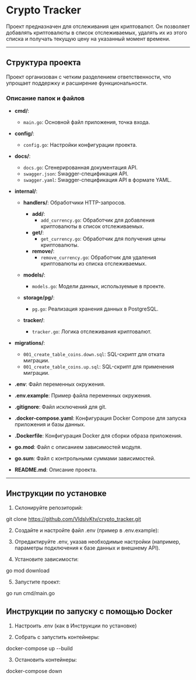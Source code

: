 # Crypto Tracker

Проект предназначен для отслеживания цен криптовалют. Он позволяет добавлять криптовалюты в список отслеживаемых, удалять их из этого списка и получать текущую цену на указанный момент времени.

---

## Структура проекта

Проект организован с четким разделением ответственности, что упрощает поддержку и расширение функциональности.

### Описание папок и файлов

- **cmd/**:
  - `main.go`: Основной файл приложения, точка входа.

- **config/**:  
  - `config.go`: Настройки конфигурации проекта.

- **docs/**:  
  - `docs.go`: Сгенерированная документация API.  
  - `swagger.json`: Swagger-спецификация API.  
  - `swagger.yaml`: Swagger-спецификация API в формате YAML.

- **internal/**:  
  - **handlers/**: Обработчики HTTP-запросов.  
    - **add/**:  
      - `add_currency.go`: Обработчик для добавления криптовалюты в список отслеживаемых.  
    - **get/**:  
      - `get_currency.go`: Обработчик для получения цены криптовалюты.  
    - **remove/**:  
      - `remove_currency.go`: Обработчик для удаления криптовалюты из списка отслеживаемых.  

  - **models/**:  
    - `models.go`: Модели данных, используемые в проекте.  

  - **storage/pg/**:  
    - `pg.go`: Реализация хранения данных в PostgreSQL.  

  - **tracker/**:  
    - `tracker.go`: Логика отслеживания криптовалют.  

- **migrations/**:  
  - `001_create_table_coins.down.sql`: SQL-скрипт для отката миграции.  
  - `001_create_table_coins.up.sql`: SQL-скрипт для применения миграции.  

- **.env**: Файл переменных окружения.  
- **.env.example**: Пример файла переменных окружения.  
- **.gitignore**: Файл исключений для git. 
- **.docker-compose.yaml**: Конфигурация Docker Compose для запуска приложения и базы данных.  
- **.Dockerfile**: Конфигурация Docker для сборки образа приложения. 
- **go.mod**: Файл с описанием зависимостей модуля.  
- **go.sum**: Файл с контрольными суммами зависимостей.  
- **README.md**: Описание проекта.  

---

## Инструкции по установке

1. Склонируйте репозиторий:

  git clone https://github.com/VldslvKtv/crypto_tracker.git

2. Создайте и настройте файл .env (пример в .env.example):

3. Отредактируйте .env, указав необходимые настройки (например, параметры подключения к базе данных и внешнему API).

4. Установите зависимости:

  go mod download

5. Запустите проект:

  go run cmd/main.go

## Инструкции по запуску с помощью Docker

1. Настроить .env (как в Инструкции по установке)

2. Собрать с запустить контейнеры:

  docker-compose up --build

3. Остановить контейнеры:

  docker-compose down